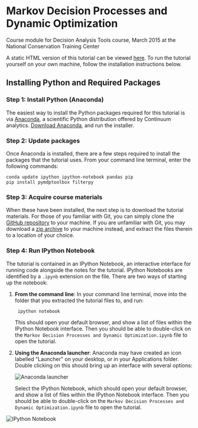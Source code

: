 # Markov Decision Processes and Dynamic Optimization

Course module for Decision Analysis Tools course, March 2015 at the National Conservation Training Center

A static HTML version of this tutorial can be viewed [here](http://bit.ly/nctc_mdp). To run the tutorial yourself on your own machine, follow the installation instructions below.

## Installing Python and Required Packages

### Step 1: Install Python (Anaconda)

The easiest way to install the Python packages required for this tutorial is via [Anaconda](https://store.continuum.io/cshop/anaconda/), a scientific Python distribution offered by Continuum analytics. [Download Anaconda](http://continuum.io/downloads "Download Anaconda Python Distribution"), and run the installer.

### Step 2: Update packages

Once Anaconda is installed, there are a few steps required to install the packages that the tutorial uses. From your command line terminal, enter the following commands:

    conda update ipython ipython-notebook pandas pip
    pip install pymdptoolbox filterpy

### Step 3: Acquire course materials
    
When these have been installed, the next step is to download the tutorial materials. For those of you familiar with Git, you can simply clone the [GitHub repository](https://github.com/fonnesbeck/NCTC_course) to your machine. If you are unfamiliar with Git, you may download a [zip archive](https://github.com/fonnesbeck/NCTC_course/archive/master.zip) to your machine instead, and extract the files therein to a location of your choice.

### Step 4: Run IPython Notebook

The tutorial is contained in an IPython Notebook, an interactive interface for running code alongside the notes for the tutorial. IPython Notebooks are identified by a `.ipynb` extension on the file. There are two ways of starting up the notebook:

1. **From the command line**: In your command line terminal, move into the folder that you extracted the tutorial files to, and run:

        ipython notebook
        
    This should open your default browser, and show a list of files within the IPython Notebook interface. Then you should be able to double-click on the `Markov Decision Processes and Dynamic Optimization.ipynb` file to open the tutorial.
    
2. **Using the Anaconda launcher**: Anaconda may have created an icon labelled "Launcher" on your desktop, or in your Applications folder. Double clicking on this should bring up an interface with several options:

    ![Anaconda launcher](http://fonnesbeck-dropshare.s3.amazonaws.com/Screen-Shot-2015-03-18-12-17-58.png)

    Select the IPython Notebook, which should open your default browser, and show a list of files within the IPython Notebook interface. Then you should be able to double-click on the `Markov Decision Processes and Dynamic Optimization.ipynb` file to open the tutorial.
    
![IPython Notebook](http://fonnesbeck-dropshare.s3.amazonaws.com/Screen-Shot-2015-03-18-12-22-34.png)
